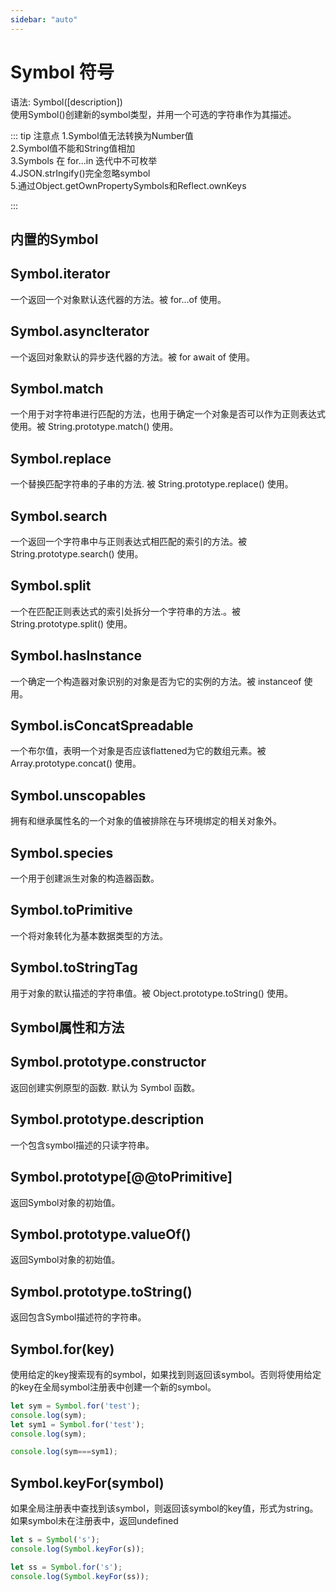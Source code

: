 ```yaml
---
sidebar: "auto"
---
```


# Symbol 符号

语法: Symbol([description])  
使用Symbol()创建新的symbol类型，并用一个可选的字符串作为其描述。  

::: tip 注意点
1.Symbol值无法转换为Number值  
2.Symbol值不能和String值相加  
3.Symbols 在 for...in 迭代中不可枚举  
4.JSON.strIngify()完全忽略symbol  
5.通过Object.getOwnPropertySymbols和Reflect.ownKeys  

:::

## 内置的Symbol

## Symbol.iterator
一个返回一个对象默认迭代器的方法。被 for...of 使用。

## Symbol.asyncIterator 
一个返回对象默认的异步迭代器的方法。被 for await of 使用。


## Symbol.match
一个用于对字符串进行匹配的方法，也用于确定一个对象是否可以作为正则表达式使用。被 String.prototype.match() 使用。


## Symbol.replace
一个替换匹配字符串的子串的方法. 被 String.prototype.replace() 使用。

## Symbol.search
一个返回一个字符串中与正则表达式相匹配的索引的方法。被String.prototype.search() 使用。


## Symbol.split
一个在匹配正则表达式的索引处拆分一个字符串的方法.。被 String.prototype.split() 使用。


## Symbol.hasInstance
一个确定一个构造器对象识别的对象是否为它的实例的方法。被 instanceof 使用。


## Symbol.isConcatSpreadable
一个布尔值，表明一个对象是否应该flattened为它的数组元素。被 Array.prototype.concat() 使用。


## Symbol.unscopables
拥有和继承属性名的一个对象的值被排除在与环境绑定的相关对象外。


## Symbol.species
一个用于创建派生对象的构造器函数。


## Symbol.toPrimitive
一个将对象转化为基本数据类型的方法。


## Symbol.toStringTag
用于对象的默认描述的字符串值。被 Object.prototype.toString() 使用。


## Symbol属性和方法

## Symbol.prototype.constructor
返回创建实例原型的函数. 默认为 Symbol 函数。 

## Symbol.prototype.description
一个包含symbol描述的只读字符串。


## Symbol.prototype[@@toPrimitive] 
返回Symbol对象的初始值。


## Symbol.prototype.valueOf()
返回Symbol对象的初始值。


## Symbol.prototype.toString()
返回包含Symbol描述符的字符串。


## Symbol.for(key)
使用给定的key搜索现有的symbol，如果找到则返回该symbol。否则将使用给定的key在全局symbol注册表中创建一个新的symbol。
```js
let sym = Symbol.for('test');
console.log(sym);
let sym1 = Symbol.for('test');
console.log(sym);

console.log(sym===sym1);
```

## Symbol.keyFor(symbol)
如果全局注册表中查找到该symbol，则返回该symbol的key值，形式为string。如果symbol未在注册表中，返回undefined
```js
let s = Symbol('s');
console.log(Symbol.keyFor(s));

let ss = Symbol.for('s');
console.log(Symbol.keyFor(ss));
```